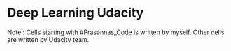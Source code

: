 # Deep Learning Udacity


Note : Cells starting with #Prasannas_Code is written by myself. Other cells are written by Udacity team.
